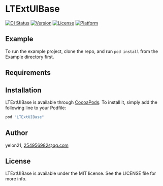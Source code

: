 # LTExtUIBase

[![CI Status](http://img.shields.io/travis/yelon21/LTExtUIBase.svg?style=flat)](https://travis-ci.org/yelon21/LTExtUIBase)
[![Version](https://img.shields.io/cocoapods/v/LTExtUIBase.svg?style=flat)](http://cocoapods.org/pods/LTExtUIBase)
[![License](https://img.shields.io/cocoapods/l/LTExtUIBase.svg?style=flat)](http://cocoapods.org/pods/LTExtUIBase)
[![Platform](https://img.shields.io/cocoapods/p/LTExtUIBase.svg?style=flat)](http://cocoapods.org/pods/LTExtUIBase)

## Example

To run the example project, clone the repo, and run `pod install` from the Example directory first.

## Requirements

## Installation

LTExtUIBase is available through [CocoaPods](http://cocoapods.org). To install
it, simply add the following line to your Podfile:

```ruby
pod "LTExtUIBase"
```

## Author

yelon21, 254956982@qq.com

## License

LTExtUIBase is available under the MIT license. See the LICENSE file for more info.
